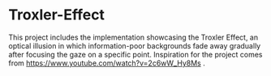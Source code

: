 # Troxler-Effect

This project includes the implementation showcasing the Troxler Effect, an optical illusion in which information-poor backgrounds fade away gradually after focusing the gaze on a specific point. Inspiration for the project comes from https://www.youtube.com/watch?v=2c6wW_Hy8Ms . 
